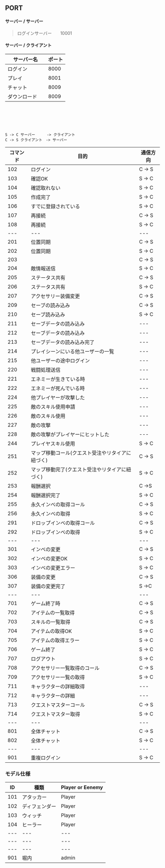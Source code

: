 ## PORT
#### サーバー / サーバー
>ログインサーバー　　10001

#### サーバー / クライアント
|  サーバー名  |  ポート  |
| ----------- | -------- |
|ログイン      |  8000    |
| プレイ    　 |  8001    |
|チャット      |8009      |
|ダウンロード 　|8009      |

<br>
<br>
<br>
<br>

```
S -> C サーバー 　 　-> クライアント
C -> S クライアント　-> サーバー
```
|コマンド|目的|通信方向|
|---|---|---|
|102|ログイン          |C -> S|
|103|確認OK           |S -> C|
|104|確認取れない      |S -> C|
|105|作成完了          |S -> C|
|106|すでに登録されている|S -> C|
|107|再接続            |C -> S|
|108|再接続            |S -> C|
|---|---|---|
|201|位置同期           |C -> S|
|202|位置同期           |S -> C|
|203|       |C -> S|
|204|敵情報送信       |S -> C|
|205|ステータス共有     |C -> S|
|206|ステータス共有     |S -> C|
|207|アクセサリー装備変更|C -> S|
|209|セーブの読み込み|C -> S|
|210|セーブ読み込み|S -> C|
|211|セーブデータの読み込み|---|
|212|セーブデータの読み込み|---|
|213|セーブデータの読み込み完了|---|
|214|プレイシーンにいる他ユーザーの一覧|---|
|215|他ユーザーの途中ログイン|---|
|220|戦闘処理送信|---|
|221|エネミーが生きている時|---|
|222|エネミーが死んでいる時|---|
|224|他プレイヤーが攻撃した|---|
|225|敵のスキル使用申請|---|
|226|敵のスキル使用|---|
|227|敵の攻撃|---|
|228|敵の攻撃がプレイヤーにヒットした|---|
|244|プレイヤスキル使用       |S -> C|
|251|マップ移動コール(クエスト受注やリタイアに紐づく)|C -> S|
|252|マップ移動完了(クエスト受注やリタイアに紐づく)|S -> C|
|253|報酬選択|C ->S|
|254|報酬選択完了|S -> C|
|255|永久インべの取得コール|C -> S|
|256|永久インべの取得|S -> C|
|291|ドロップインベの取得コール|C -> S|
|292|ドロップインベの取得|S -> C|
|---|---|---|
|301|インベの変更|C -> S|
|302|インベの変更OK|S -> C|
|303|インベの変更エラー|S -> C|
|306|装備の変更|C -> S|
|307|装備の変更完了|S ->C|
|---|---|---|
|701|ゲーム終了時       |C -> S|
|702|アイテムの一覧取得  |C -> S|
|703|スキルの一覧取得   |C -> S|
|704|アイテムの取得OK|S -> C|
|705|アイテムの取得エラー|S -> C|
|706|ゲーム終了|S -> C|
|707|ログアウト|S -> C|
|708|アクセサリー一覧取得のコール|C -> S|
|709|アクセサリー一覧の取得|S -> C|
|711|キャラクターの詳細取得|---|
|712|キャラクターの詳細|---|
|713|クエストマスターコール|C -> S|
|714|クエストマスター取得|S -> C|
|---|---|---|
|801|全体チャット       |C -> S|
|802|全体チャット       |S -> C|
|---|---|---|
|901|重複ログイン       |S -> C|

### モデル仕様

|ID|種類|Player or Eenemy|
|---|---|---|
|101|アタッカー|Player|
|102|ディフェンダー|Player|
|103|ウィッチ|Player|
|104|ヒーラー|Player|
|---|---|---|
|---|---|---|
|---|---|---|
|901|堀内|admin|